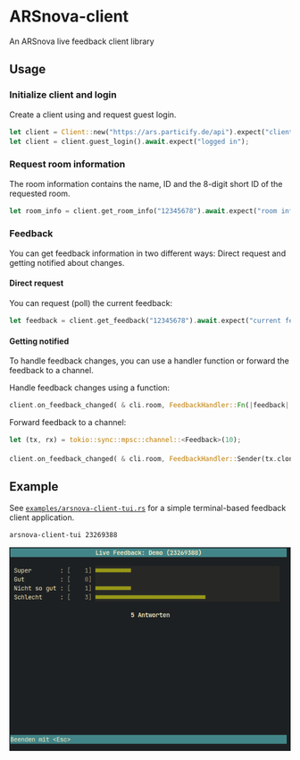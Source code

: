 # ARSnova-client

An ARSnova live feedback client library

## Usage

### Initialize client and login

Create a client using and request guest login.

```rust
let client = Client::new("https://ars.particify.de/api").expect("client created");
let client = client.guest_login().await.expect("logged in");
```

### Request room information

The room information contains the name, ID and the 8-digit short ID of the requested room.

```rust
let room_info = client.get_room_info("12345678").await.expect("room information");
```

### Feedback

You can get feedback information in two different ways: Direct request and getting notified about changes.

#### Direct request

You can request (poll) the current feedback:

```rust
let feedback = client.get_feedback("12345678").await.expect("current feedback");
```

#### Getting notified

To handle feedback changes, you can use a handler function or forward the feedback to a channel.

Handle feedback changes using a function:

```rust
client.on_feedback_changed( & cli.room, FeedbackHandler::Fn(|feedback| {/*...*/})).await;
```

Forward feedback to a channel:

```rust
let (tx, rx) = tokio::sync::mpsc::channel::<Feedback>(10);

client.on_feedback_changed( & cli.room, FeedbackHandler::Sender(tx.clone())).await;
```

## Example

See [`examples/arsnova-client-tui.rs`](examples/arsnova-client-tui.rs) for a simple terminal-based feedback client
application.

```bash
arsnova-client-tui 23269388
```

![arsnova-client-tui](examples/arsnova-client.gif)
